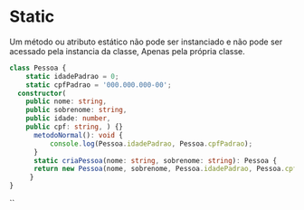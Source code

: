 # Static

Um método ou atributo estático não pode ser instanciado e não pode ser acessado pela instancia da classe, Apenas pela própria classe.

```typescript
class Pessoa { 
    static idadePadrao = 0; 
    static cpfPadrao = '000.000.000-00';
  constructor( 
    public nome: string, 
    public sobrenome: string, 
    public idade: number, 
    public cpf: string, ) {}
      metodoNormal(): void { 
          console.log(Pessoa.idadePadrao, Pessoa.cpfPadrao); 
      }
      static criaPessoa(nome: string, sobrenome: string): Pessoa {
      return new Pessoa(nome, sobrenome, Pessoa.idadePadrao, Pessoa.cpfPadrao); 
     }
}
```

``
